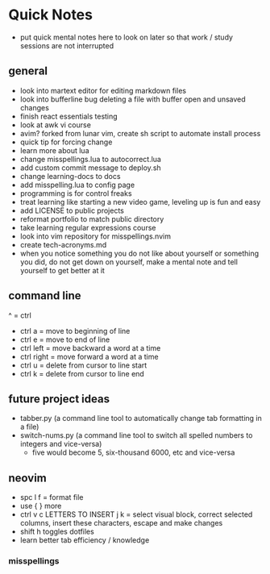 # Quick Notes

- put quick mental notes here to look on later so that work / study sessions are not interrupted

## general


- look into martext editor for editing markdown files
- look into bufferline bug deleting a file with buffer open and unsaved changes
- finish react essentials testing
- look at awk vi course
- avim? forked from lunar vim, create sh script to automate install process
- quick tip for forcing change 
- learn more about lua
- change misspellings.lua to autocorrect.lua
- add custom commit message to deploy.sh
- change learning-docs to docs
- add misspelling.lua to config page
- programming is for control freaks
- treat learning like starting a new video game, leveling up is fun and easy
- add LICENSE to public projects
- reformat portfolio to match public directory
- take learning regular expressions course
- look into vim repository for misspellings.nvim
- create tech-acronyms.md
- when you notice something you do not like about yourself or something you did, do not get down on yourself, make a mental note and tell yourself to get better at it

## command line
^ = ctrl
- ctrl a = move to beginning of line
- ctrl e = move to end of line
- ctrl left = move backward a word at a time
- ctrl right = move forward a word at a time
- ctrl u = delete from cursor to line start 
- ctrl k = delete from cursor to line end

## future project ideas

- tabber.py (a command line tool to automatically change tab formatting in a file)
- switch-nums.py (a command line tool to switch all spelled numbers to integers and vice-versa)
    - five would become 5, six-thousand 6000, etc and vice-versa

## neovim

- spc l f = format file
- use { } more 
- ctrl v c LETTERS TO INSERT j k = select visual block, correct selected columns, insert these characters, escape and make changes
- shift h toggles dotfiles
- learn better tab efficiency / knowledge

### misspellings
